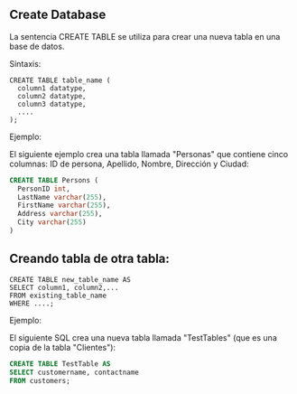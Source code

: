## Create Database

La sentencia CREATE TABLE se utiliza para crear una nueva tabla en una base de datos.

Sintaxis:

```ssh
CREATE TABLE table_name (
  column1 datatype,
  column2 datatype,
  column3 datatype,
  ....
);
```

Ejemplo:

El siguiente ejemplo crea una tabla llamada "Personas" que contiene cinco columnas: ID de persona, Apellido, Nombre, Dirección y Ciudad:

```sql
CREATE TABLE Persons (
  PersonID int,
  LastName varchar(255),
  FirstName varchar(255),
  Address varchar(255),
  City varchar(255)
)
```

## Creando tabla de otra tabla:

```ssh
CREATE TABLE new_table_name AS
SELECT column1, column2,...
FROM existing_table_name
WHERE ....;
```

Ejemplo:

El siguiente SQL crea una nueva tabla llamada "TestTables" (que es una copia de la tabla "Clientes"): 

```sql
CREATE TABLE TestTable AS
SELECT customername, contactname
FROM customers;
```
